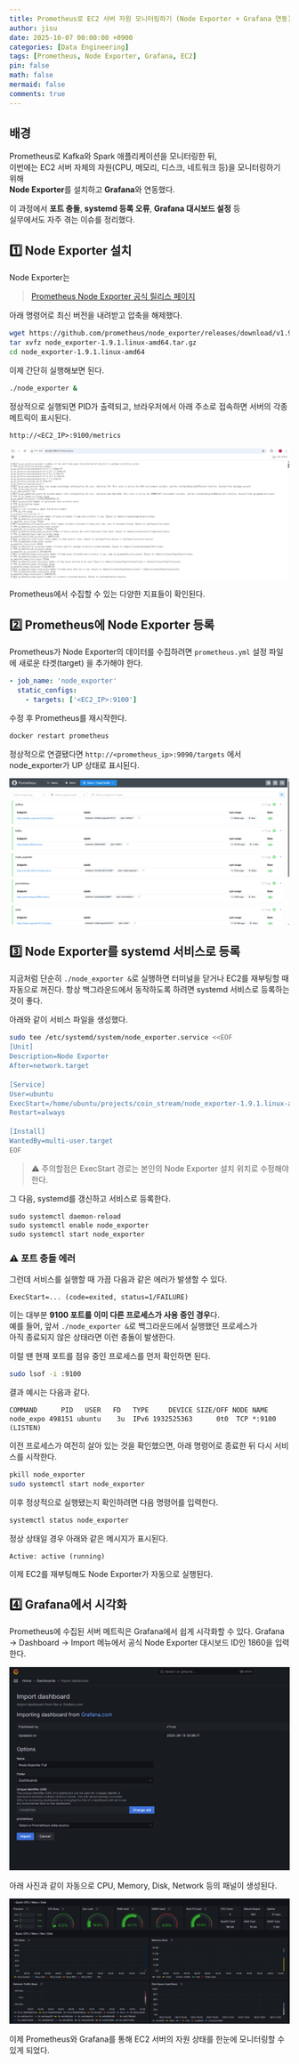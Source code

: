 ```yaml
---
title: Prometheus로 EC2 서버 자원 모니터링하기 (Node Exporter + Grafana 연동)
author: jisu
date: 2025-10-07 00:00:00 +0900
categories: [Data Engineering]
tags: [Prometheus, Node Exporter, Grafana, EC2]
pin: false
math: false
mermaid: false
comments: true
---
```


## 배경  
Prometheus로 Kafka와 Spark 애플리케이션을 모니터링한 뒤,  
이번에는 EC2 서버 자체의 자원(CPU, 메모리, 디스크, 네트워크 등)을 모니터링하기 위해  
**Node Exporter**를 설치하고 **Grafana**와 연동했다.  

이 과정에서 **포트 충돌**, **systemd 등록 오류**, **Grafana 대시보드 설정** 등  
실무에서도 자주 겪는 이슈를 정리했다.

## 1️⃣ Node Exporter 설치

Node Exporter는  

> [Prometheus Node Exporter 공식 릴리스 페이지](https://github.com/prometheus/node_exporter/releases/tag/v1.9.1)

아래 명령어로 최신 버전을 내려받고 압축을 해제했다.

```bash
wget https://github.com/prometheus/node_exporter/releases/download/v1.9.1/node_exporter-1.9.1.linux-amd64.tar.gz
tar xvfz node_exporter-1.9.1.linux-amd64.tar.gz
cd node_exporter-1.9.1.linux-amd64
```

이제 간단히 실행해보면 된다.

```bash
./node_exporter &
```

정상적으로 실행되면 PID가 출력되고,
브라우저에서 아래 주소로 접속하면 서버의 각종 메트릭이 표시된다.

```
http://<EC2_IP>:9100/metrics
```

![Prometheus Node Exporter 확인](/assets/img/posts/node-exporter-metrics.png)

Prometheus에서 수집할 수 있는 다양한 지표들이 확인된다.

## 2️⃣ Prometheus에 Node Exporter 등록

Prometheus가 Node Exporter의 데이터를 수집하려면
`prometheus.yml` 설정 파일에 새로운 타겟(target) 을 추가해야 한다.

```yaml
- job_name: 'node_exporter'
  static_configs:
    - targets: ['<EC2_IP>:9100']
```

수정 후 Prometheus를 재시작한다.

```bash
docker restart prometheus
```

정상적으로 연결됐다면 `http://<prometheus_ip>:9090/targets` 에서
node_exporter가 UP 상태로 표시된다.

![Prometheus Node Exporter Up](/assets/img/posts/prometheus-kafka-spark-up.png)


## 3️⃣ Node Exporter를 systemd 서비스로 등록

지금처럼 단순히 `./node_exporter &`로 실행하면
터미널을 닫거나 EC2를 재부팅할 때 자동으로 꺼진다.
항상 백그라운드에서 동작하도록 하려면 systemd 서비스로 등록하는 것이 좋다.

아래와 같이 서비스 파일을 생성했다.

```bash
sudo tee /etc/systemd/system/node_exporter.service <<EOF
[Unit]
Description=Node Exporter
After=network.target

[Service]
User=ubuntu
ExecStart=/home/ubuntu/projects/coin_stream/node_exporter-1.9.1.linux-amd64/node_exporter
Restart=always

[Install]
WantedBy=multi-user.target
EOF
```


> ⚠️ 주의할점은 ExecStart 경로는 본인의 Node Exporter 설치 위치로 수정해야 한다.

그 다음, systemd를 갱신하고 서비스로 등록한다.

```
sudo systemctl daemon-reload
sudo systemctl enable node_exporter
sudo systemctl start node_exporter
```

### ⚠️ 포트 충돌 에러 

그런데 서비스를 실행할 때 가끔 다음과 같은 에러가 발생할 수 있다.

```
ExecStart=... (code=exited, status=1/FAILURE)
```

이는 대부분 **9100 포트를 이미 다른 프로세스가 사용 중인 경우**다.  
예를 들어, 앞서 `./node_exporter &`로 백그라운드에서 실행했던 프로세스가  
아직 종료되지 않은 상태라면 이런 충돌이 발생한다.

이럴 땐 현재 포트를 점유 중인 프로세스를 먼저 확인하면 된다.

```bash
sudo lsof -i :9100
```

결과 예시는 다음과 같다.

```
COMMAND      PID   USER   FD   TYPE     DEVICE SIZE/OFF NODE NAME
node_expo 498151 ubuntu    3u  IPv6 1932525363      0t0  TCP *:9100 (LISTEN)
```

이전 프로세스가 여전히 살아 있는 것을 확인했으면,
아래 명령어로 종료한 뒤 다시 서비스를 시작한다.

```bash
pkill node_exporter
sudo systemctl start node_exporter
```

이후 정상적으로 실행됐는지 확인하려면 다음 명령어를 입력한다.

```bash
systemctl status node_exporter
```

정상 상태일 경우 아래와 같은 메시지가 표시된다.

```
Active: active (running)
```

이제 EC2를 재부팅해도 Node Exporter가 자동으로 실행된다.

## 4️⃣ Grafana에서 시각화

Prometheus에 수집된 서버 메트릭은 Grafana에서 쉽게 시각화할 수 있다.
Grafana → Dashboard → Import 메뉴에서
공식 Node Exporter 대시보드 ID인 1860을 입력한다.

![Grafana에서 Node Exporter 대시보드 가져오기](/assets/img/posts/grafana-node-import.png)


아래 사진과 같이 자동으로 CPU, Memory, Disk, Network 등의 패널이 생성된다.

![Grafana Node Exporter 대시보드 예시 화면](/assets/img/posts/grafana-node-dashboard.png)

이제 Prometheus와 Grafana를 통해 EC2 서버의 자원 상태를 한눈에 모니터링할 수 있게 되었다.
